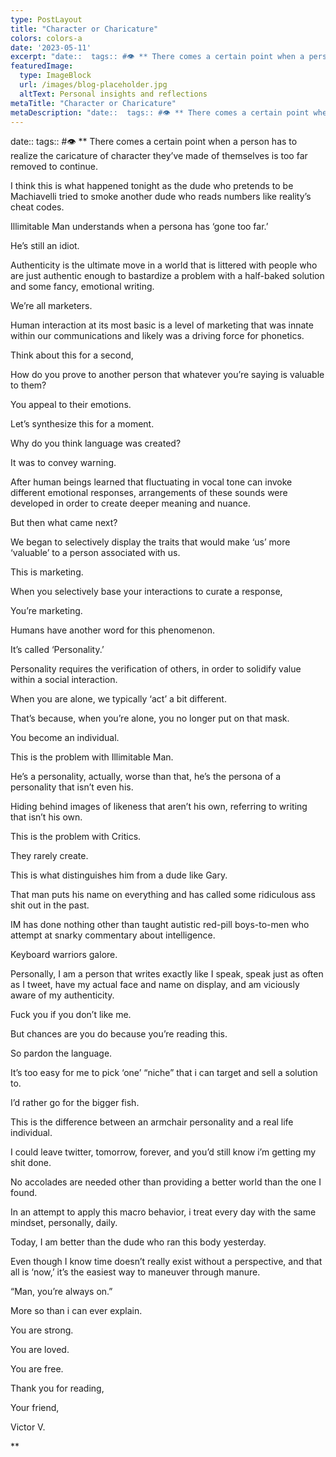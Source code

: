 ```yaml
---
type: PostLayout
title: "Character or Charicature"
colors: colors-a
date: '2023-05-11'
excerpt: "date::  tags:: #👁 ** There comes a certain point when a person has to realize the caricature of character they’ve made of themselves is too far removed to continue."
featuredImage:
  type: ImageBlock
  url: /images/blog-placeholder.jpg
  altText: Personal insights and reflections
metaTitle: "Character or Charicature"
metaDescription: "date::  tags:: #👁 ** There comes a certain point when a person has to realize the caricature of character they’ve made of themselves is too far removed to continue."
---
```

date:: 
tags:: #👁
**
There comes a certain point when a person has to realize the caricature of character they’ve made of themselves is too far removed to continue.

I think this is what happened tonight as the dude who pretends to be Machiavelli tried to smoke another dude who reads numbers like reality’s cheat codes.

Illimitable Man understands when a persona has ‘gone too far.’

He’s still an idiot.

Authenticity is the ultimate move in a world that is littered with people who are just authentic enough to bastardize a problem with a half-baked solution and some fancy, emotional writing.

We’re all marketers.

Human interaction at its most basic is a level of marketing that was innate within our communications and likely was a driving force for phonetics.

Think about this for a second,

How do you prove to another person that whatever you’re saying is valuable to them?

You appeal to their emotions.

Let’s synthesize this for a moment.

Why do you think language was created?

It was to convey warning.

After human beings learned that fluctuating in vocal tone can invoke different emotional responses, arrangements of these sounds were developed in order to create deeper meaning and nuance.

But then what came next?

We began to selectively display the traits that would make ‘us’ more ‘valuable’ to a person associated with us.

This is marketing.

When you selectively base your interactions to curate a response, 

You’re marketing.

Humans have another word for this phenomenon.

It’s called ‘Personality.’

Personality requires the verification of others, in order to solidify value within a social interaction.

When you are alone, we typically ‘act’ a bit different.

That’s because, when you’re alone, you no longer put on that mask.

You become an individual.

This is the problem with Illimitable Man.

He’s a personality, actually, worse than that, he’s the persona of a personality that isn’t even his.

Hiding behind images of likeness that aren’t his own, referring to writing that isn’t his own.

This is the problem with Critics.

They rarely create.

This is what distinguishes him from a dude like Gary.

That man puts his name on everything and has called some ridiculous ass shit out in the past.

IM has done nothing other than taught autistic red-pill boys-to-men who attempt at snarky commentary about intelligence.

Keyboard warriors galore.

Personally, I am a person that writes exactly like I speak, speak just as often as I tweet, have my actual face and name on display, and am viciously aware of my authenticity.

Fuck you if you don’t like me.

But chances are you do because you’re reading this.

So pardon the language.

It’s too easy for me to pick ‘one’ “niche” that i can target and sell a solution to.

I’d rather go for the bigger fish.

This is the difference between an armchair personality and a real life individual.

I could leave twitter, tomorrow, forever, and you’d still know i’m getting my shit done.

No accolades are needed other than providing a better world than the one I found.

In an attempt to apply this macro behavior, i treat every day with the same mindset, personally, daily.

Today, I am better than the dude who ran this body yesterday.

Even though I know time doesn’t really exist without a perspective, and that all is ‘now,’ it’s the easiest way to maneuver through manure.

“Man, you’re always on.”

More so than i can ever explain.

You are strong.

You are loved.

You are free.

Thank you for reading, 

Your friend,

Victor V.

**